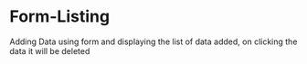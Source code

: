 # Form-Listing
Adding Data using form and displaying the list of data added, on clicking the data it will be deleted
